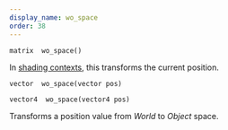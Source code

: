 ```yaml
---
display_name: wo_space
order: 38
---
```

`matrix  wo_space()`

In [shading contexts](../contexts/shading_contexts.html), this transforms the current position.

`vector  wo_space(vector pos)`

`vector4  wo_space(vector4 pos)`

Transforms a position value from *World* to *Object* space.
